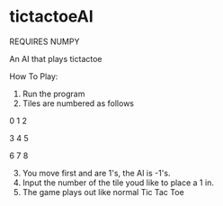 # tictactoeAI
REQUIRES NUMPY

An AI that plays tictactoe

How To Play:
1) Run the program
2) Tiles are numbered as follows

0 1 2

3 4 5

6 7 8

3) You move first and are 1's, the AI is -1's.
4) Input the number of the tile youd like to place a 1 in.
5) The game plays out like normal Tic Tac Toe
